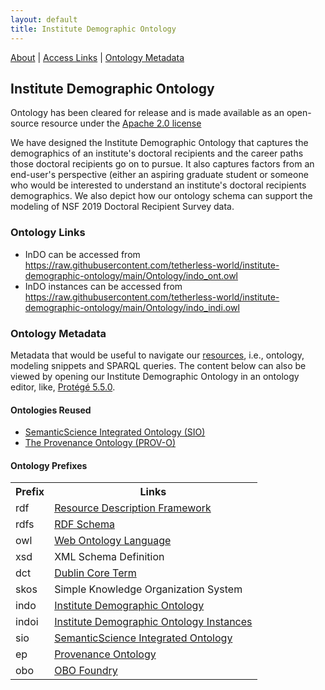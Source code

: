 ```yaml
---
layout: default
title: Institute Demographic Ontology
---
```


[About](#ontologyabout) | [Access Links](#ontologylinks) | [Ontology Metadata](#ontologymetadata) 

<article class="mb-5" id="ontology">
<content>
  
  
<h2 id="ontologyabout">Institute Demographic Ontology</h2>
  <p class="message">Ontology has been cleared for release and is made available as an open-source resource under the <a href="https://www.apache.org/licenses/LICENSE-2.0">Apache 2.0 license</a></p>
  <p>We have designed the Institute Demographic Ontology that captures the demographics of an institute's doctoral recipients and the career paths those doctoral recipients go on to pursue. It also captures factors from an end-user's perspective (either an aspiring graduate student or someone who would be interested to understand an institute's doctoral recipients demographics. We also depict how our ontology schema can support the modeling of NSF 2019 Doctoral Recipient Survey data.</p>
  
  
   <h3 id="ontologylinks">Ontology Links</h3>
  <ul>
   <li>InDO can be accessed from <a href="https://raw.githubusercontent.com/tetherless-world/institute-demographic-ontology/main/Ontology/indo_ont.owl">https://raw.githubusercontent.com/tetherless-world/institute-demographic-ontology/main/Ontology/indo_ont.owl</a></li>
   <li>InDO instances can be accessed from <a href="https://raw.githubusercontent.com/tetherless-world/institute-demographic-ontology/main/Ontology/indo_indi.owl">https://raw.githubusercontent.com/tetherless-world/institute-demographic-ontology/main/Ontology/indo_indi.owl</a></li>
  </ul>
  
  <article class="mb-5" id="ontologymetadata">
  <content>
    <h3>Ontology Metadata</h3>
    <p>Metadata that would be useful to navigate our <a href="#resources">resources</a>, i.e., ontology, modeling snippets and SPARQL queries. The content below can also be viewed by opening our Institute Demographic Ontology in an ontology editor, like, <a href="https://protege.stanford.edu/products.php#desktop-protege">Protégé 5.5.0</a>.
  <h4 id="ontologiesreused">Ontologies Reused</h4>
  <ul>
  <li><a href="https://raw.githubusercontent.com/MaastrichtU-IDS/semanticscience/master/ontology/sio.owl">SemanticScience Integrated Ontology (SIO)</a></li>
  <li><a href="https://www.w3.org/TR/prov-o/">The Provenance Ontology (PROV-O)</a></li>
  </ul>
    
  <h4> Ontology Prefixes </h4>
  <table style="width:100%">
    <tr>
    <th>Prefix</th>
    <th>Links</th> 
  </tr>
  <tr>
    <td>rdf</td>
    <td><a href="http://www.w3.org/1999/02/22-rdf-syntax-ns">Resource Description Framework</a></td> 
  </tr>
  <tr>
    <td>rdfs</td>
    <td><a href="http://www.w3.org/2000/01/rdf-schema"> RDF Schema</a> </td> 
  </tr>
  <tr>
    <td>owl</td>
    <td><a href="http://www.w3.org/2002/07/owl#">Web Ontology Language </a> </td> 
  </tr>
    <tr>
    <td> xsd</td>
    <td> <a href="http://www.w3.org/2001/XMLSchema#"></a> XML Schema Definition</td> 
  </tr>
    <tr>
    <td>dct</td>
    <td> <a href="http://purl.org/dc/terms/">Dublin Core Term</a> </td> 
  </tr>
   <tr>
    <td>skos</td>
    <td> <a href="http://www.w3.org/2004/02/skos/core#"></a>  Simple Knowledge Organization System</td> 
  </tr>
    <tr>
    <td>indo</td>
    <td> <a href="https://raw.githubusercontent.com/tetherless-world/institute-demographic-ontology/website/Ontology/indo.owl"> Institute Demographic Ontology</a> </td> 
  </tr>
    <tr>
    <td>indoi</td>
    <td> <a href="https://raw.githubusercontent.com/tetherless-world/institute-demographic-ontology/main/Ontology/indo_indi.owl"> Institute Demographic Ontology Instances</a> </td> 
  </tr>  
    <tr>
    <td>sio</td>
    <td> <a href="http://semanticscience.org/resource/">SemanticScience Integrated Ontology</a> </td> 
  </tr>
  <tr>
    <td>ep</td>
    <td> <a href="https://www.w3.org/TR/prov-o/">Provenance Ontology</a> </td> 
  </tr>
     <tr>
    <td>obo</td>
    <td> <a href="http://purl.obolibrary.org/obo/">OBO Foundry</a> </td> 
  </tr>
    
</table>
